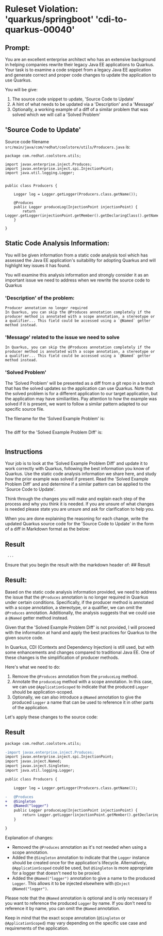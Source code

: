 # Ruleset Violation: 'quarkus/springboot' 'cdi-to-quarkus-00040'
## Prompt:
You are an excellent enterprise architect who has an extensive
background in helping companies rewrite their legacy Java EE applications to 
Quarkus.  Your task is to examine a code snippet from a legacy Java EE application and 
generate correct and proper code changes to update the application to use Quarkus.

You will be give:
1. The source code snippet to update, 'Source Code to Update'
2. A hint of what needs to be updated via a 'Description' and a 'Message'
3. Optionally, a working example of a diff of a similar problem that was solved which we will call a 'Solved Problem'

## 'Source Code to Update'
Source code filename ``` src/main/java/com/redhat/coolstore/utils/Producers.java ``` is:
```
package com.redhat.coolstore.utils;

import javax.enterprise.inject.Produces;
import javax.enterprise.inject.spi.InjectionPoint;
import java.util.logging.Logger;


public class Producers {

    Logger log = Logger.getLogger(Producers.class.getName());

    @Produces
    public Logger produceLog(InjectionPoint injectionPoint) {
        return Logger.getLogger(injectionPoint.getMember().getDeclaringClass().getName());
    }

}
```

## Static Code Analysis Information:

You will be given information from a static code analysis tool which has assessed the 
Java EE application's suitability for adopting Quarkus and will highlight key issues it has found.

You will examine this analysis information and strongly consider it as an important 
issue we need to address when we rewrite the source code to Quarkus

### 'Description' of the problem: 
```
Producer annotation no longer required
In Quarkus, you can skip the @Produces annotation completely if the producer method is annotated with a scope annotation, a stereotype or a qualifier... This field could be accessed using a `@Named` getter method instead.
```

### 'Message' related to the issue we need to solve
```
In Quarkus, you can skip the @Produces annotation completely if the producer method is annotated with a scope annotation, a stereotype or a qualifier... This field could be accessed using a `@Named` getter method instead.
```

### 'Solved Problem'
The 'Solved Problem' will be presented as a diff from a git repo in a branch that has
the solved updates so the application can use Quarkus. Note that the solved problem is 
for a different application to our target application, but the application may have similiarities.
Pay attention to how the example was solved if it is present, we want to follow a similar 
pattern adapted to our specific source file.

The filename for the 'Solved Example Problem' is:
```

```

The diff for the 'Solved Example Problem Diff' is:
```

```


## Instructions
Your job is to look at the 'Solved Example Problem Diff' and update it to work correctly with Quarkus,
following the best information you know of Quarkus.  Use the static code analysis information we share 
here, and study how the prior example was solved if present.  Read the 'Solved Example Problem Diff'
and and determine if a similar pattern can be applied to the 'Source Code to Update'.

Think through the changes you will make and explain each step of the process and why you think it is needed.
If you are unsure of what changes is needed please state you are unsure and ask 
for clarification to help you.

When you are done explaining the reasoning for each change, write the updated 
Quarkus source code for the 'Source Code to Update' in the form of a diff
in Markdown format as the below:

## Result
```diff
 ...
```

Ensure that you begin the result with the markdown header of: ## Result


## Result:
Based on the static code analysis information provided, we need to address the issue that the `@Produces` annotation is no longer required in Quarkus under certain conditions. Specifically, if the producer method is annotated with a scope annotation, a stereotype, or a qualifier, we can omit the `@Produces` annotation. Additionally, the analysis suggests that we could use a `@Named` getter method instead.

Given that the 'Solved Example Problem Diff' is not provided, I will proceed with the information at hand and apply the best practices for Quarkus to the given source code.

In Quarkus, CDI (Contexts and Dependency Injection) is still used, but with some enhancements and changes compared to traditional Java EE. One of these changes is the simplification of producer methods.

Here's what we need to do:

1. Remove the `@Produces` annotation from the `produceLog` method.
2. Annotate the `produceLog` method with a scope annotation. In this case, we can use `@ApplicationScoped` to indicate that the produced `Logger` should be application-scoped.
3. Optionally, we can also introduce a `@Named` annotation to give the produced `Logger` a name that can be used to reference it in other parts of the application.

Let's apply these changes to the source code:

## Result
```diff
package com.redhat.coolstore.utils;

-import javax.enterprise.inject.Produces;
import javax.enterprise.inject.spi.InjectionPoint;
import javax.inject.Named;
import javax.inject.Singleton;
import java.util.logging.Logger;

public class Producers {

    Logger log = Logger.getLogger(Producers.class.getName());

-   @Produces
+   @Singleton
+   @Named("logger")
    public Logger produceLog(InjectionPoint injectionPoint) {
        return Logger.getLogger(injectionPoint.getMember().getDeclaringClass().getName());
    }

}
```

Explanation of changes:

- Removed the `@Produces` annotation as it's not needed when using a scope annotation.
- Added the `@Singleton` annotation to indicate that the `Logger` instance should be created once for the application's lifecycle. Alternatively, `@ApplicationScoped` could be used, but `@Singleton` is more appropriate for a logger that doesn't need to be proxied.
- Added the `@Named("logger")` annotation to give a name to the produced `Logger`. This allows it to be injected elsewhere with `@Inject @Named("logger")`.

Please note that the `@Named` annotation is optional and is only necessary if you want to reference the produced `Logger` by name. If you don't need to reference it by name, you can omit the `@Named` annotation.

Keep in mind that the exact scope annotation (`@Singleton` or `@ApplicationScoped`) may vary depending on the specific use case and requirements of the application.

